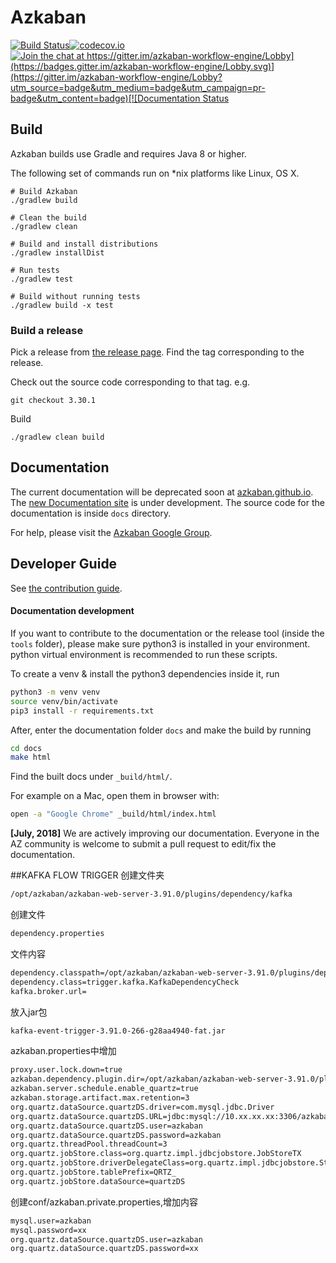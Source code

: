 # Azkaban 

[![Build Status](https://travis-ci.com/azkaban/azkaban.svg?branch=master)](https://travis-ci.com/azkaban/azkaban)[![codecov.io](https://codecov.io/github/azkaban/azkaban/branch/master/graph/badge.svg)](https://codecov.io/github/azkaban/azkaban)[![Join the chat at https://gitter.im/azkaban-workflow-engine/Lobby](https://badges.gitter.im/azkaban-workflow-engine/Lobby.svg)](https://gitter.im/azkaban-workflow-engine/Lobby?utm_source=badge&utm_medium=badge&utm_campaign=pr-badge&utm_content=badge)[![Documentation Status](https://readthedocs.org/projects/azkaban/badge/?version=latest)](http://azkaban.readthedocs.org/en/latest/?badge=latest)


## Build
Azkaban builds use Gradle and requires Java 8 or higher.

The following set of commands run on *nix platforms like Linux, OS X.

```
# Build Azkaban
./gradlew build

# Clean the build
./gradlew clean

# Build and install distributions
./gradlew installDist

# Run tests
./gradlew test

# Build without running tests
./gradlew build -x test
```

### Build a release

Pick a release from [the release page](https://github.com/azkaban/azkaban/releases). 
Find the tag corresponding to the release.

Check out the source code corresponding to that tag.
e.g.

`
git checkout 3.30.1
`

Build 
```
./gradlew clean build
```

## Documentation

The current documentation will be deprecated soon at [azkaban.github.io](http://azkaban.github.io). 
The [new Documentation site](https://azkaban.readthedocs.io/en/latest/) is under development.
The source code for the documentation is inside `docs` directory.

For help, please visit the [Azkaban Google Group](https://groups.google.com/forum/?fromgroups#!forum/azkaban-dev).

## Developer Guide

See [the contribution guide](https://github.com/azkaban/azkaban/blob/master/CONTRIBUTING.md).

#### Documentation development

If you want to contribute to the documentation or the release tool (inside the `tools` folder), 
please make sure python3 is installed in your environment. python virtual environment is recommended to run these scripts.

To create a venv & install the python3 dependencies inside it, run

```bash
python3 -m venv venv
source venv/bin/activate
pip3 install -r requirements.txt
```
After, enter the documentation folder `docs` and make the build by running
```bash
cd docs
make html
```

Find the built docs under `_build/html/`.

For example on a Mac, open them in browser with:

```bash
open -a "Google Chrome" _build/html/index.html
```

**[July, 2018]** We are actively improving our documentation. Everyone in the AZ community is 
welcome to submit a pull request to edit/fix the documentation.


##KAFKA FLOW TRIGGER
创建文件夹
```bash
/opt/azkaban/azkaban-web-server-3.91.0/plugins/dependency/kafka
```
创建文件
```bash
dependency.properties
```
文件内容
```bash
dependency.classpath=/opt/azkaban/azkaban-web-server-3.91.0/plugins/dependency/kafka/kafka-event-trigger-3.91.0-266-g28aa4940-fat.jar
dependency.class=trigger.kafka.KafkaDependencyCheck
kafka.broker.url=
```
放入jar包
```bash
kafka-event-trigger-3.91.0-266-g28aa4940-fat.jar
```
azkaban.properties中增加
```bash
proxy.user.lock.down=true
azkaban.dependency.plugin.dir=/opt/azkaban/azkaban-web-server-3.91.0/plugins/dependency
azkaban.server.schedule.enable_quartz=true
azkaban.storage.artifact.max.retention=3
org.quartz.dataSource.quartzDS.driver=com.mysql.jdbc.Driver
org.quartz.dataSource.quartzDS.URL=jdbc:mysql://10.xx.xx.xx:3306/azkaban
org.quartz.dataSource.quartzDS.user=azkaban
org.quartz.dataSource.quartzDS.password=azkaban
org.quartz.threadPool.threadCount=3
org.quartz.jobStore.class=org.quartz.impl.jdbcjobstore.JobStoreTX
org.quartz.jobStore.driverDelegateClass=org.quartz.impl.jdbcjobstore.StdJDBCDelegate
org.quartz.jobStore.tablePrefix=QRTZ_
org.quartz.jobStore.dataSource=quartzDS
```
创建conf/azkaban.private.properties,增加内容
```bash
mysql.user=azkaban
mysql.password=xx
org.quartz.dataSource.quartzDS.user=azkaban
org.quartz.dataSource.quartzDS.password=xx
```

